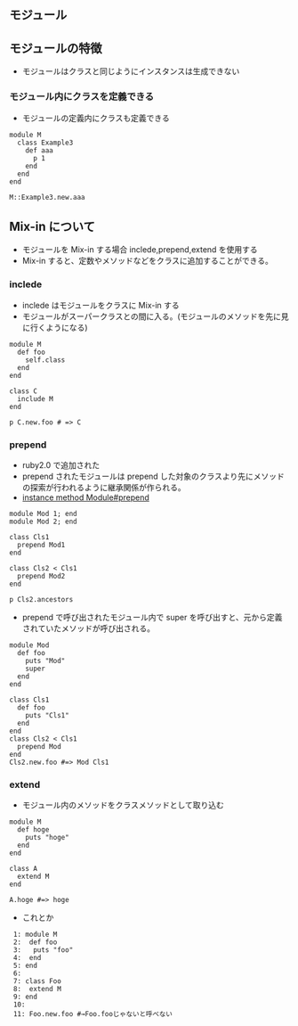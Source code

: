 ## モジュール

## モジュールの特徴

- モジュールはクラスと同じようにインスタンスは生成できない

### モジュール内にクラスを定義できる

- モジュールの定義内にクラスも定義できる

```
module M
  class Example3
    def aaa
      p 1
    end
  end
end

M::Example3.new.aaa

```

## Mix-in について

- モジュールを Mix-in する場合 inclede,prepend,extend を使用する
- Mix-in すると、定数やメソッドなどをクラスに追加することができる。

### inclede

- inclede はモジュールをクラスに Mix-in する
- モジュールがスーパークラスとの間に入る。(モジュールのメソッドを先に見に行くようになる)

```
module M
  def foo
    self.class
  end
end

class C
  include M
end

p C.new.foo # => C
```

### prepend

- ruby2.0 で追加された
- prepend されたモジュールは prepend した対象のクラスより先にメソッドの探索が行われるように継承関係が作られる。
- [instance method Module#prepend](https://docs.ruby-lang.org/ja/2.0.0/method/Module/i/prepend.html)

```
module Mod 1; end
module Mod 2; end

class Cls1
  prepend Mod1
end

class Cls2 < Cls1
  prepend Mod2
end

p Cls2.ancestors
```

- prepend で呼び出されたモジュール内で super を呼び出すと、元から定義されていたメソッドが呼び出される。

```
module Mod
  def foo
    puts "Mod"
    super
  end
end

class Cls1
  def foo
    puts "Cls1"
  end
end
class Cls2 < Cls1
  prepend Mod
end
Cls2.new.foo #=> Mod Cls1
```

### extend

- モジュール内のメソッドをクラスメソッドとして取り込む

```
module M
  def hoge
    puts "hoge"
  end
end

class A
  extend M
end

A.hoge #=> hoge
```

- これとか

```
 1: module M
 2:  def foo
 3:   puts "foo"
 4:  end
 5: end
 6:
 7: class Foo
 8:  extend M
 9: end
 10:
 11: Foo.new.foo #→Foo.fooじゃないと呼べない
```
